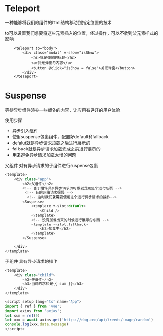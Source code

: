 # Teleport

一种能够将我们的组件的html结构移动到指定位置的技术

to可以设置我们想要将这些元素插入的位置，经过操作，可以不收到父元素样式的影响

```
    <teleport to="body">
        <div class="modal" v-show="isShow">
            <h2>我是弹窗的标题</h2>
            <p>我是弹窗的内容</p>
            <button @click="isShow = false">关闭弹窗</button>
        </div>
    </teleport>
```

# Suspense

等待异步组件渲染一些额外的内容，让应用有更好的用户体验

使用步骤

- 异步引入组件
- 使用suspense包裹组件，配置好default和fallback
- defalut就是异步请求加载之后进行展示的
- fallback就是异步请求加载完成之前进行展示的
- 用来避免异步请求加载太慢的问题

父组件 对有异步请求的子组件进行suspense包裹

```ts
<template>
	<div class="app">
		<h2>父组件</h2>
		<!-- 当子组件具有异步请求的时候就是用这个进行包裹 -->
		 <!-- 有的网络请求很慢 -->
		  <!-- 这时我们就需要使用这个进行异步请求的操作-->
		<Suspense>
			<template v-slot:default>
				<Child />
			</template>
			<!-- 没有加载出来的时候进行展示的东西 -->
			<template v-slot:fallback>
				<h2>加载中</h2>
			</template>
		</Suspense>

	</div>
</template>
```

子组件 具有异步请求的操作 

```ts
<template>
    <div class="child">
        <h2>子组件</h2>
        <h3>当前的求和是{{ sum }}</h3>
    </div>
</template>

<script setup lang="ts" name="App">
import { ref } from 'vue';
import axios from 'axios';
let sum = ref(0)
let xxx = await axios.get('https://dog.ceo/api/breeds/image/random')
console.log(xxx.data.message)
</script>
```

